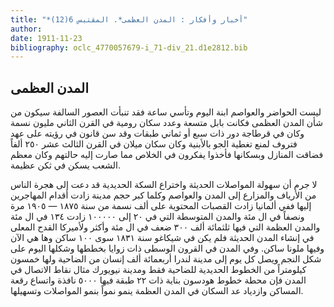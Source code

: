 ```yaml
---
title: "*أخبار وأفكار : المدن العظمى*. المقتبس 6(12)"
author: 
date: 1911-11-23
bibliography: oclc_4770057679-i_71-div_21.d1e2812.bib
---
```




##  المدن العظمى 


 ليست الحواضر والعواصم ابنة اليوم وتأسي ساعة فقد تنبأت العصور السالفة سيكون من شأن المدن العظمى فكانت بابل متسعة وعدد سكان رومية في القرن الثاني مليون نسمة وكان في قرطاجة دور ذات  سبع  أو  ثماني  طبقات وقد سن قانون في رؤيته على عهد فتروف لمنع تغطية الجو بالأبنية وكان سكان ميلان في القرن الثالث  عشر  ٢٥٠  ألفاً فضاقت المنازل وبسكانها فأخذوا يفكرون في الخلاص مما صارت إليه حالتهم وكان معظم الشعب يسكن في ثكن عظيمة. 

 لا جرم أن سهولة المواصلات الحديثة واختراع السكة الحديدية قد دعت إلى هجرة الناس من الأرياف والمزارع إلى المدن والعواصم وكلما كبر حجم مدينة زادت أقدام المهاجرين إليها ففي ألمانيا زادت القصبات المحتوية على  ألف  نسمة من سنة  ١٨٧٥  —  ١٩٠٥  مرة ونصفاً في ال  مئة  والمدن المتوسطة التي في  ٢٠  إلى  ١٠٠٠٠٠  زادت  ١٣٤  في ال  مئة  والمدن العظمة التي فيها  ثلثمائة  ألف  ٣٠٠  ضعف في ال  مئة  وأكثر ولأميركا القدح المعلى في إنشاء   المدن الحديثة فلم يكن في شيكاغو سنة  ١٨٣١  سوى  ١٠٠  ساكن وها هي الآن وفيها ملونا ساكن. وفي المدن في القرون الوسطى ذات زوايا بخططها وشكلها اليوم على شكل النجم ويصل كل يوم إلى مدينة لندرا  أربعمائة  ألف  إنسان من الضاحية ولها  خمسون  كيلومتراً من الخطوط الحديدية للضاحية فقط ومدينة نيويورك مثال نقاط الاتصال في المدن فإن محطة خطوط هودسون بناية ذات  ٢٢  طبقة فيها  ٥٠٠٠  نافذة واتساع رقعة المساكن وازدياد عد السكان في المدن العظمة ينمو نمواً بنمو المواصلات وتسهيلها. 
